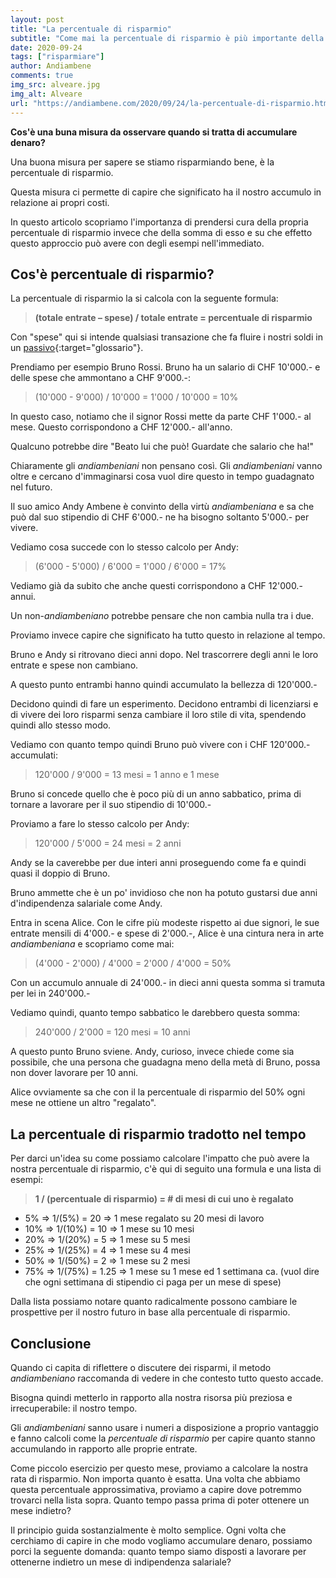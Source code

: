 ```yaml
---
layout: post
title: "La percentuale di risparmio"
subtitle: "Come mai la percentuale di risparmio è più importante della somma di risparmio"
date: 2020-09-24
tags: ["risparmiare"]
author: Andiambene
comments: true
img_src: alveare.jpg
img_alt: Alveare
url: "https://andiambene.com/2020/09/24/la-percentuale-di-risparmio.html"
---
```


**Cos'è una buna misura da osservare quando si tratta di accumulare denaro?**

Una buona misura per sapere se stiamo risparmiando bene, è la percentuale di risparmio.

Questa misura ci permette di capire che significato ha il nostro accumulo in relazione ai propri costi.

In questo articolo scopriamo l'importanza di prendersi cura della propria percentuale di risparmio invece che della somma di esso e su che effetto questo approccio può avere con degli esempi nell'immediato.


## Cos'è percentuale di risparmio?

La percentuale di risparmio la si calcola con la seguente formula:

> **(totale entrate – spese) / totale entrate = percentuale di risparmio**

Con "spese" qui si intende qualsiasi transazione che fa fluire i nostri soldi in un [passivo](/glossario.html#passivo){:target="glossario"}.

Prendiamo per esempio Bruno Rossi. Bruno ha un salario di CHF 10'000.- e delle spese che ammontano a CHF 9'000.-:


> (10'000 - 9'000) / 10'000 = 1'000 / 10'000 = 10%

In questo caso, notiamo che il signor Rossi mette da parte CHF 1'000.- al mese. Questo corrispondono a CHF 12'000.- all'anno.

Qualcuno potrebbe dire "Beato lui che può! Guardate che salario che ha!"

Chiaramente gli _andiambeniani_ non pensano così. Gli _andiambeniani_ vanno oltre e cercano d'immaginarsi cosa vuol dire questo in tempo guadagnato nel futuro.

Il suo amico Andy Ambene è convinto della virtù _andiambeniana_ e sa che può dal suo stipendio di CHF 6'000.- ne ha bisogno soltanto 5'000.- per vivere.

Vediamo cosa succede con lo stesso calcolo per Andy:

> (6'000 - 5'000) / 6'000 = 1'000 / 6'000 = 17%

Vediamo già da subito che anche questi corrispondono a CHF 12'000.- annui.

Un non-_andiambeniano_ potrebbe pensare che non cambia nulla tra i due.

Proviamo invece capire che significato ha tutto questo in relazione al tempo.

Bruno e Andy si ritrovano dieci anni dopo. Nel trascorrere degli anni le loro entrate e spese non cambiano.

A questo punto entrambi hanno quindi accumulato la bellezza di 120'000.-

Decidono quindi di fare un esperimento. Decidono entrambi di licenziarsi e di vivere dei loro risparmi senza cambiare il loro stile di vita, spendendo quindi allo stesso modo.

Vediamo con quanto tempo quindi Bruno può vivere con i CHF 120'000.- accumulati:

> 120'000 / 9'000 = 13 mesi = 1 anno e 1 mese

Bruno si concede quello che è poco più di un anno sabbatico, prima di tornare a lavorare per il suo stipendio di 10'000.-

Proviamo a fare lo stesso calcolo per Andy:

> 120'000 / 5'000 = 24 mesi = 2 anni

Andy se la caverebbe per due interi anni proseguendo come fa e quindi quasi il doppio di Bruno.

Bruno ammette che è un po' invidioso che non ha potuto gustarsi due anni d'indipendenza salariale come Andy.

Entra in scena Alice. Con le cifre più modeste rispetto ai due signori, le sue entrate mensili di 4'000.- e spese di 2'000.-, Alice è una cintura nera in arte _andiambeniana_ e scopriamo come mai:

> (4'000 - 2'000) / 4'000 = 2'000 / 4'000 = 50%

Con un accumulo annuale di 24'000.- in dieci anni questa somma si tramuta per lei in 240'000.-

Vediamo quindi, quanto tempo sabbatico le darebbero questa somma:

> 240'000 / 2'000 = 120 mesi = 10 anni

A questo punto Bruno sviene. Andy, curioso, invece chiede come sia possibile, che una persona che guadagna meno della metà di Bruno, possa non dover lavorare per 10 anni.

Alice ovviamente sa che con il la percentuale di risparmio del 50% ogni mese ne ottiene un altro "regalato".

## La percentuale di risparmio tradotto nel tempo

Per darci un'idea su come possiamo calcolare l'impatto che può avere la nostra percentuale di risparmio, c'è qui di seguito una formula e una lista di esempi:


> **1 / (percentuale di risparmio) = # di mesi di cui uno è regalato**


- 5% => 1/(5%) = 20 => 1 mese regalato su 20 mesi di lavoro
- 10% => 1/(10%) = 10 => 1 mese su 10 mesi
- 20% => 1/(20%) = 5 => 1 mese su 5 mesi
- 25% => 1/(25%) = 4 => 1 mese su 4 mesi
- 50% => 1/(50%) = 2 => 1 mese su 2 mesi
- 75% => 1/(75%) = 1.25 => 1 mese su 1 mese ed 1 settimana ca. (vuol dire che ogni settimana di stipendio ci paga per un mese di spese)

Dalla lista possiamo notare quanto radicalmente possono cambiare le prospettive per il nostro futuro in base alla percentuale di risparmio.

## Conclusione

Quando ci capita di riflettere o discutere dei risparmi, il metodo _andiambeniano_ raccomanda di vedere in che contesto tutto questo accade.

Bisogna quindi metterlo in rapporto alla nostra risorsa più preziosa e irrecuperabile: il nostro tempo.

Gli _andiambeniani_ sanno usare i numeri a disposizione a proprio vantaggio e fanno calcoli come la _percentuale di risparmio_ per capire quanto stanno accumulando in rapporto alle proprie entrate.


Come piccolo esercizio per questo mese, proviamo a calcolare la nostra rata di risparmio. Non importa quanto è esatta. Una volta che abbiamo questa percentuale approssimativa, proviamo a capire dove potremmo trovarci nella lista sopra. Quanto tempo passa prima di poter ottenere un mese indietro?

Il principio guida sostanzialmente è molto semplice. Ogni volta che cerchiamo di capire in che modo vogliamo accumulare denaro, possiamo porci la seguente domanda: quanto tempo siamo disposti a lavorare per ottenerne indietro un mese di indipendenza salariale?